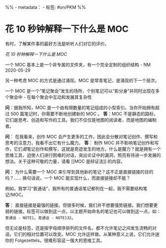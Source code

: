 %% - metadata：
	- 标签: #on/PKM  %%
# 花 10 秒钟解释一下什么是 MOC
有时，了解某件事的最好方法是听听人们对它的评价。

*花 10 秒钟解释一下什么是 MOC*

一个 MOC 基本上是一个非专属的文件夹，有一个完全定制的组织结构 - NM 2020-05-29

另一种考虑 MOC 的方式是通过涌现。MOC 是常青笔记，是涌现的下一个层次。

一个 MOC 是一个“笔记聚会”发生的场所，个别笔记可以“影分身”并同时出现在多个聚会中 - 在每个聚会中互动和发展其复杂性

**问**：据我所知，MOC 是一个由有限数量的笔记组成的小型索引。当你开始拥有超过 500 篇笔记时，你需要不断地创建新的 MOC 。
**答**：MOC 不是静态的路标，它们是思考、创造和写作的工具。我们不仅仅是地图的阅读者，而是地图的编制者。


**问**： 在我看来，创作 MOC 会产生更多的工作，因此会分散对笔记创作、撰写和思考的注意力，我看不出它有什么魔力。
**答**： 制作 MOC 并不影响笔记创作和写作，它们*是*笔记创作和撰写，这就是奇迹发生的地方。什么是魔力？就是拥有一个思维工具，迫使人们进行困难的对话，突出论证中的漏洞，照亮有待进一步发展的想法。关于这种可敬的力量，请看 [[MOC 是辩证法]] 的内容。


**问**： 为什么需要一个 MOC 来引导到其他新的笔记？这不正是直接链接的目的吗？...... 换句话说，一个 MOC 能实现什么，而直接链接却不能？

例如，我学习“普通话”，我所有的普通话笔记都列在一起，我不需要结构笔记/MOC。

**答**： 直接链接是最强的链接。但很多时候，我们并不想要强势链接。我们想要更弱的链接。标签可以做到这一点，以主题开始命名的笔记也可以做到这一点，如： `普通话 - NOTE1`，`普通话 - NOTE132`。

但无论是标签，还是按字母顺序排列的文件名，都不允许笔记之间发生流畅的对话，它们的相对位置可以改变。MOC 允许这样做。从某种意义上说，它们允许迷你的 Folgezettels。很难形容这一强大的思维工具。